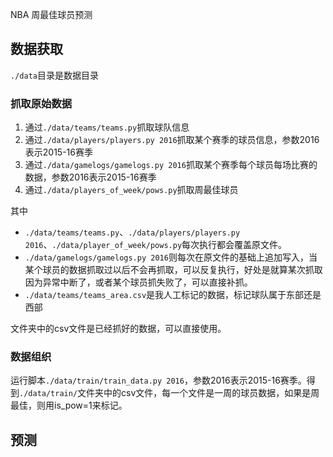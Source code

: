 NBA 周最佳球员预测

## 数据获取

`./data`目录是数据目录

### 抓取原始数据

1. 通过`./data/teams/teams.py`抓取球队信息
2. 通过`./data/players/players.py 2016`抓取某个赛季的球员信息，参数2016表示2015-16赛季
3. 通过`./data/gamelogs/gamelogs.py 2016`抓取某个赛季每个球员每场比赛的数据，参数2016表示2015-16赛季
4. 通过`./data/players_of_week/pows.py`抓取周最佳球员

其中

- `./data/teams/teams.py`、`./data/players/players.py 2016`、`./data/player_of_week/pows.py`每次执行都会覆盖原文件。
- `./data/gamelogs/gamelogs.py 2016`则每次在原文件的基础上追加写入，当某个球员的数据抓取过以后不会再抓取，可以反复执行，好处是就算某次抓取因为异常中断了，或者某个球员抓失败了，可以直接补抓。
- `./data/teams/teams_area.csv`是我人工标记的数据，标记球队属于东部还是西部

文件夹中的csv文件是已经抓好的数据，可以直接使用。

### 数据组织

运行脚本`./data/train/train_data.py 2016`，参数2016表示2015-16赛季。得到`./data/train/`文件夹中的csv文件，每一个文件是一周的球员数据，如果是周最佳，则用is_pow=1来标记。

## 预测